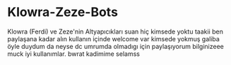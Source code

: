 # Klowra-Zeze-Bots
Klowra (Ferdi) ve Zeze'nin Altyapıcıkları suan hiç kimsede yoktu taakii ben paylaşana kadar alın kullanın içinde welcome var kimsede yokmuş galiba öyle duydum da neyse dc umrumda olmadıgı için paylaşıyorum bilginizeee muck iyi kullanımlar.
 bwrat kadimime selamss 
